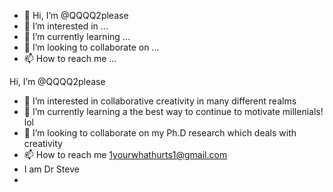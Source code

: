 - 👋 Hi, I’m @QQQQ2please
- 👀 I’m interested in ...
- 🌱 I’m currently learning ...
- 💞️ I’m looking to collaborate on ...
- 📫 How to reach me ...

<!---
QQQQ2please/QQQQ2please is a ✨ special ✨ repository because its `README.md` (this file) appears on your GitHub profile.
You can click the Preview link to take a look at your changes.
--->Hi, I’m @QQQQ2please
- 👀 I’m interested in collaborative creativity in many different realms
- 🌱 I’m currently learning a the best way to continue to motivate millenials! lol
- 💞️ I’m looking to collaborate on my Ph.D research which deals with creativity
- 📫 How to reach me 1yourwhathurts1@gmail.com
- I am Dr Steve
- 
